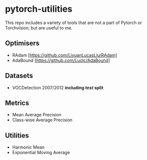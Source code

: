 # pytorch-utilities
This repo includes a variety of tools that are not a part of Pytorch or Torchvision, but are useful to me.

## Optimisers
 - RAdam [https://github.com/LiyuanLucasLiu/RAdam]
 - AdaBound [https://github.com/Luolc/AdaBound]

## Datasets
 - VOCDetection 2007/2012 **including *test* split**

## Metrics
 - Mean Average Precision
 - Class-wise Average Precision

## Utilities
 - Harmonic Mean
 - Exponential Moving Average
